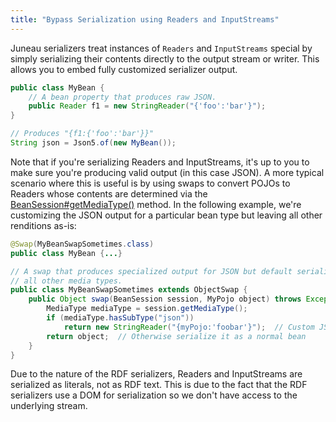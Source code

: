 ```yaml
---
title: "Bypass Serialization using Readers and InputStreams"
---
```


Juneau serializers treat instances of `Readers` and `InputStreams` special by
simply serializing their contents directly to the output stream or writer.
This allows you to embed fully customized serializer output.

```java
public class MyBean {
    // A bean property that produces raw JSON.
    public Reader f1 = new StringReader("{'foo':'bar'}");
}

// Produces "{f1:{'foo':'bar'}}"
String json = Json5.of(new MyBean());
```


Note that if you're serializing Readers and InputStreams, it's up to you to make sure you're producing
valid output (in this case JSON).
A more typical scenario where this is useful is by using swaps to convert POJOs to Readers whose
contents are determined via the [BeanSession#getMediaType()](../apidocs/org/apache/juneau/BeanSession.html#getMediaType()) method.
In the following example, we're customizing the JSON output for a particular bean type but leaving
all other renditions as-is:

```java
@Swap(MyBeanSwapSometimes.class)
public class MyBean {...}

// A swap that produces specialized output for JSON but default serialization for
// all other media types.
public class MyBeanSwapSometimes extends ObjectSwap {
    public Object swap(BeanSession session, MyPojo object) throws Exception {
        MediaType mediaType = session.getMediaType();
        if (mediaType.hasSubType("json"))
            return new StringReader("{myPojo:'foobar'}");  // Custom JSON output
        return object;  // Otherwise serialize it as a normal bean
    }
}
```


Due to the nature of the RDF serializers, Readers and InputStreams are serialized as literals,
not as RDF text.
This is due to the fact that the RDF serializers use a DOM for serialization so we don't have
access to the underlying stream.
